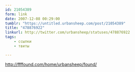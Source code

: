 ```yaml
---
id: 21054389
form: link
date: 2007-12-08 00:29:00
tumblr: "https://untitled.urbansheep.com/post/21054389"
title: "478876922"
linkurl: http://twitter.com/urbansheep/statuses/478876922
tags:
    - ссылки
    - твиты

---
```

<p><a href="http://ffffound.com/home/urbansheep/found/">http://ffffound.com/home/urbansheep/found/</a></p>
